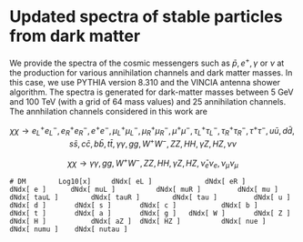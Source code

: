 # Updated spectra of stable particles from dark matter

We provide the spectra of the cosmic messengers such as $\bar{p}, e^+, \gamma$ or $\nu$ at the production for various annihilation channels and dark matter masses. In this case, we use PYTHIA version 8.310 and the VINCIA antenna shower algorithm. The spectra is generated for dark-matter masses between $5$ GeV and $100$ TeV (with a grid of 64 mass values) and 25 annihilation channels. The annhilation channels considered in this work are 

$$
\chi \chi \to e_L^+ e_L^-, e_R^+ e_R^-, e^+ e^-, \mu_L^+ \mu_L^-, \mu_R^+ \mu_R^-, \mu^+ \mu^-, \tau^+_L \tau^-_L, \tau^+_R \tau^-_R, \tau^+ \tau^-, u\bar{u}, d\bar{d}, s\bar{s}, c\bar{c}, b\bar{b}, t\bar{t}, \gamma\gamma, gg, W^+ W^-, ZZ, HH, \gamma Z, HZ, \nu \nu
$$

$$
\chi \chi \to \gamma\gamma, gg, W^+ W^-, ZZ, HH, \gamma Z, HZ, \bar{\nu}_e \nu_e, \nu_{\mu} \nu_{\mu}
$$


```console
# DM 	    Log10[x]     dNdx[ eL ]   			dNdx[ eR ]    		dNdx[ e	]      dNdx[ muL ]     		dNdx[ muR ]    		dNdx[ mu ]     		dNdx[ tauL ]     	dNdx[ tauR ]     	dNdx[ tau ]   		dNdx[ u ]  		dNdx[ d ]  		dNdx[ s ]  		dNdx[ c ]    		dNdx[ b ]   		dNdx[ t ]		dNdx[ a ] 		dNdx[ g	]   dNdx[ W ]   	dNdx[ Z ]    		dNdx[ H ]   		dNdx[ aZ ]	dNdx[ HZ ]    		dNdx[ nue ]   		dNdx[ numu ]   	dNdx[ nutau ]
```
